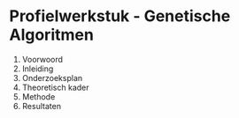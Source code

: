 # Profielwerkstuk - Genetische Algoritmen

1. Voorwoord
2. Inleiding
3. Onderzoeksplan
4. Theoretisch kader
5. Methode
6. Resultaten
